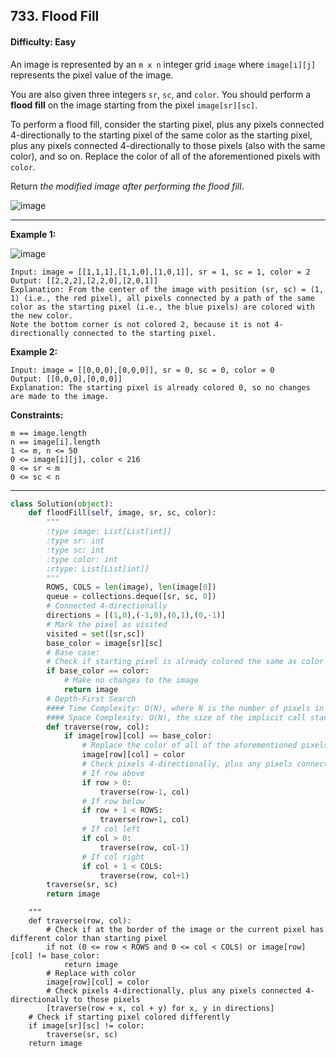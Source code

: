 ## 733. Flood Fill

#### Difficulty: Easy

An image is represented by an ```m x n``` integer grid ```image``` where ```image[i][j]``` represents the pixel value of the image.

You are also given three integers ```sr```, ```sc```, and ```color```. You should perform a __flood fill__ on the image starting from the pixel ```image[sr][sc]```.

To perform a flood fill, consider the starting pixel, plus any pixels connected 4-directionally to the starting pixel of the same color as the starting pixel, plus any pixels connected 4-directionally to those pixels (also with the same color), and so on. Replace the color of all of the aforementioned pixels with ```color```.

Return _the modified image after performing the flood fill_.

![image](https://user-images.githubusercontent.com/35042430/206620981-6ddd3fe5-d440-4e7c-806a-0d3eba0e2747.png)

---

__Example 1:__

![image](https://assets.leetcode.com/uploads/2021/06/01/flood1-grid.jpg)
```
Input: image = [[1,1,1],[1,1,0],[1,0,1]], sr = 1, sc = 1, color = 2
Output: [[2,2,2],[2,2,0],[2,0,1]]
Explanation: From the center of the image with position (sr, sc) = (1, 1) (i.e., the red pixel), all pixels connected by a path of the same color as the starting pixel (i.e., the blue pixels) are colored with the new color.
Note the bottom corner is not colored 2, because it is not 4-directionally connected to the starting pixel.
```

__Example 2:__
```
Input: image = [[0,0,0],[0,0,0]], sr = 0, sc = 0, color = 0
Output: [[0,0,0],[0,0,0]]
Explanation: The starting pixel is already colored 0, so no changes are made to the image.
```

__Constraints:__
```
m == image.length
n == image[i].length
1 <= m, n <= 50
0 <= image[i][j], color < 216
0 <= sr < m
0 <= sc < n
```

---



```Python
class Solution(object):
    def floodFill(self, image, sr, sc, color):
        """
        :type image: List[List[int]]
        :type sr: int
        :type sc: int
        :type color: int
        :rtype: List[List[int]]
        """
        ROWS, COLS = len(image), len(image[0])
        queue = collections.deque([sr, sc, 0])
        # Connected 4-directionally
        directions = [(1,0),(-1,0),(0,1),(0,-1)]
        # Mark the pixel as visited
        visited = set([sr,sc])
        base_color = image[sr][sc]
        # Base case:
        # Check if starting pixel is already colored the same as color 
        if base_color == color:
            # Make no changes to the image
            return image        
        # Depth-First Search
        #### Time Complexity: O(N), where N is the number of pixels in the image
        #### Space Complexity: O(N), the size of the implicit call stack when calling dfs
        def traverse(row, col):
            if image[row][col] == base_color:
                # Replace the color of all of the aforementioned pixels with color
                image[row][col] = color
                # Check pixels 4-directionally, plus any pixels connected 4-directionally to those pixels 
                # If row above
                if row > 0:
                    traverse(row-1, col)
                # If row below
                if row + 1 < ROWS:
                    traverse(row+1, col)
                # If col left
                if col > 0:
                    traverse(row, col-1)
                # If col right
                if col + 1 < COLS:
                    traverse(row, col+1)
        traverse(sr, sc)
        return image
```

        """
        def traverse(row, col):
            # Check if at the border of the image or the current pixel has different color than starting pixel
            if not (0 <= row < ROWS and 0 <= col < COLS) or image[row][col] != base_color:
                return image
            # Replace with color
            image[row][col] = color
            # Check pixels 4-directionally, plus any pixels connected 4-directionally to those pixels
            [traverse(row + x, col + y) for x, y in directions]
        # Check if starting pixel colored differently
        if image[sr][sc] != color:
            traverse(sr, sc)
        return image
